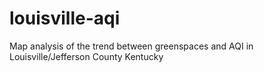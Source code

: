 # louisville-aqi
Map analysis of the trend between greenspaces and AQI in Louisville/Jefferson County Kentucky
